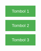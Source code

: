 
<!DOCTYPE html>
<html lang="en">
<head>
    <meta charset="UTF-8">
    <meta name="viewport" content="width=device-width, initial-scale=1.0">
    <title>Daftar Tombol</title>
    <style>
        .button-list {
            list-style-type: none;
            padding: 0;
        }
        .button-list li {
            margin: 10px 0;
        }
        .button-list button {
            padding: 10px 20px;
            background-color: #4CAF50;
            color: white;
            border: none;
            cursor: pointer;
        }
        .button-list button:hover {
            background-color: #45a049;
        }
    </style>
</head>
<body>
    <ul class="button-list">
        <li><button>Tombol 1</button></li>
        <li><button>Tombol 2</button></li>
        <li><button>Tombol 3</button></li>
    </ul>
</body>
</html>
